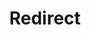 ﻿---
layout: src/layouts/Redirect.astro
title: Redirect
redirect: /docs/deployments/windows/iis-websites-and-application-pools
pubDate:  2023-01-01
navSearch: false
navSitemap: false
navMenu: false
---
